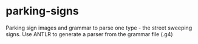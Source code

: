 # parking-signs
Parking sign images and grammar to parse one type - the street sweeping signs.  Use ANTLR to generate a parser from the grammar file (.g4)
